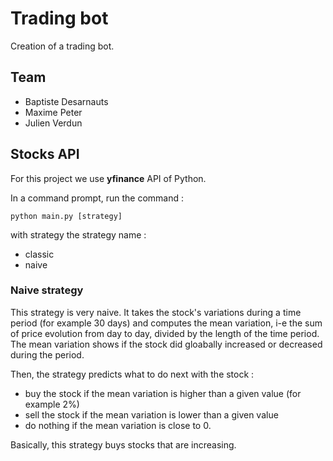 # Trading bot

Creation of a trading bot.

## Team

- Baptiste Desarnauts
- Maxime Peter
- Julien Verdun

## Stocks API

For this project we use **yfinance** API of Python.

In a command prompt, run the command :

```
python main.py [strategy]
```

with strategy the strategy name :

- classic
- naive

### Naive strategy

This strategy is very naive. It takes the stock's variations during a time period (for example 30 days) and computes the mean variation, i-e the sum of price evolution from day to day, divided by the length of the time period. The mean variation shows if the stock did gloabally increased or decreased during the period.

Then, the strategy predicts what to do next with the stock :

- buy the stock if the mean variation is higher than a given value (for example 2%)
- sell the stock if the mean variation is lower than a given value
- do nothing if the mean variation is close to 0.

Basically, this strategy buys stocks that are increasing.
